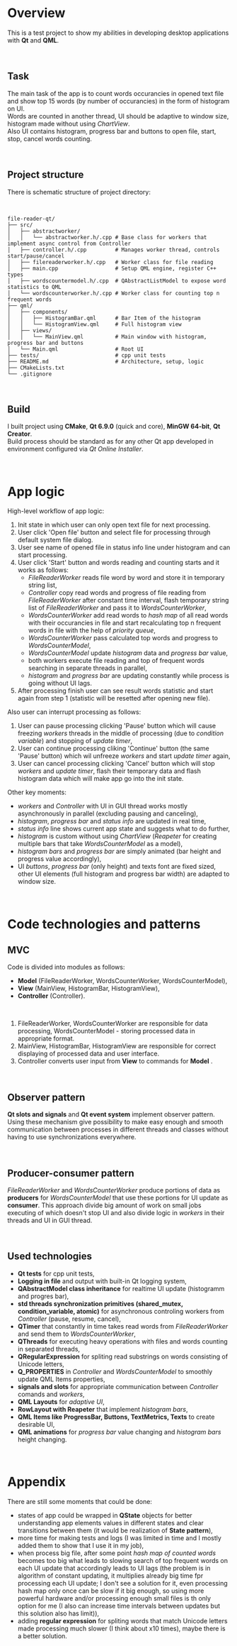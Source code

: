 # Overview

This is a test project to show my abilities in developing desktop applications with **Qt** and **QML**.  

<br/>

## Task  

The main task of the app is to count words occurancies in opened text file and show top 15 words (by number of occurancies) in the form of histogram on UI.  
Words are counted in another thread, UI should be adaptive to window size, histogram made without using *ChartView*.  
Also UI contains histogram, progress bar and buttons to open file, start, stop, cancel words counting.

<br/>

## Project structure

There is schematic structure of project directory:

<br/>

```
file-reader-qt/
├── src/
│   ├── abstractworker/
│   │   └── abstractworker.h/.cpp # Base class for workers that implement async control from Controller 
│   ├── controller.h/.cpp         # Manages worker thread, controls start/pause/cancel
│   ├── filereaderworker.h/.cpp   # Worker class for file reading
│   ├── main.cpp                  # Setup QML engine, register C++ types
│   ├── wordscountermodel.h/.cpp  # QAbstractListModel to expose word statistics to QML
│   └── wordscounterworker.h/.cpp # Worker class for counting top n frequent words
├── qml/
│   ├── components/
│   │   ├── HistogramBar.qml      # Bar Item of the histogram
│   │   └── HistogramView.qml     # Full histogram view
│   ├── views/
│   │   └── MainView.qml          # Main window with histogram, progress bar and buttons
│   └── Main.qml                  # Root UI
├── tests/                        # cpp unit tests
├── README.md                     # Architecture, setup, logic
├── CMakeLists.txt
└── .gitignore
```

<br/>

## Build

I built project using **CMake**, **Qt 6.9.0** (quick and core), **MinGW 64-bit**, **Qt Creator**.  
Build process should be standard as for any other Qt app developed in environment configured via *Qt Online Installer*.

<br/>

# App logic

High-level workflow of app logic:
1. Init state in which user can only open text file for next processing.
2. User click 'Open file' button and select file for processing through default system file dialog.
3. User see name of opened file in status info line under histogram and can start processing.
4. User click 'Start' button and words reading and counting starts and it works as follows:
    - *FileReaderWorker* reads file word by word and store it in temporary string list,
    - *Controller* copy read words and progress of file reading from *FileReaderWorker* after constant time interval, flash temporary string list of *FileReaderWorker* and pass it to *WordsCounterWorker*,
    - *WordsCounterWorker* add read words to *hash map* of all read words with their occurancies in file and start recalculating top n frequent words in file with the help of *priority queue*,
    - *WordsCounterWorker* pass calculated top words and progress to *WordsCounterModel*,
    - *WordsCounterModel* update *histogram* data and *progress bar* value,
    - both workers execute file reading and top of frequent words searching in separate threads in parallel,
    - *histogram* and *progress bar* are updating constantly while process is going without UI lags.
5. After processing finish user can see result words statistic and start again from step 1 (statistic will be resetted after opening new file).

Also user can interrupt processing as follows:
1. User can pause processing clicking 'Pause' button which will cause freezing *workers* threads in the middle of processing (due to *condition variable*) and stopping of *update timer*,
2. User can continue processing cliking 'Continue' button (the same 'Pause' button) which wil unfreeze *workers* and start *update timer* again,
3. User can cancel processing clicking 'Cancel' button which will stop *workers* and *update timer*, flash their temporary data and flash histogram data which will make app go into the init state.

Other key moments:    
- *workers* and *Controller* with UI in GUI thread works mostly asynchronously in parallel (excluding pausing and canceling),  
- *histogram*, *progress bar* and *status info* are updated in real time,
- *status info* line shows current app state and suggests what to do further,
- *histogram* is custom without using *ChartView* (*Reapeter* for creating multiple bars that take *WordsCounterModel* as a model),
- *histogram bars* and *progress bar* are simply animated (bar height and progress value accordingly),
- UI *buttons*, *progress bar* (only height) and texts font are fixed sized, other UI elements (full histogram and progress bar width) are adapted to window size.

<br/>

# Code technologies and patterns

## MVC

Code is divided into modules as follows: 
- **Model** (FileReaderWorker, WordsCounterWorker, WordsCounterModel),
- **View** (MainView, HistogramBar, HistogramView),
- **Controller** (Controller).

<br/>

1. FileReaderWorker, WordsCounterWorker are responsible for data processing, WordsCounterModel - storing processed data in appropriate format.
2. MainView, HistogramBar, HistogramView are responsible for correct displaying of processed data and user interface.
3. Controller converts user input from **View** to commands for **Model** .

<br/>

## Observer pattern

**Qt slots and signals** and **Qt event system** implement observer pattern. Using these mechanism give possibility to make easy enough and smooth communication between processes in different threads and classes without having to use synchronizations everywhere.

<br/>

## Producer-consumer pattern

*FileReaderWorker* and *WordsCounterWorker* produce portions of data as **producers** for *WordsCounterModel* that use these portions for UI update as **consumer**. This approach divide big amount of work on small jobs executing of which doesn't stop UI and also divide logic in *workers* in their threads and UI in GUI thread.
 
<br/>

## Used technologies

- **Qt tests** for cpp unit tests,
- **Logging in file** and output with built-in Qt logging system,
- **QAbstractModel class inheritance** for realtime UI update (histogramm and progres bar),
- **std threads synchronization primitives (shared_mutex, condition_variable, atomic)** for asynchronous controling workers from *Controller* (pause, resume, cancel),
- **QTimer** that constantly in time takes read words from *FileReaderWorker* and send them to *WordsCounterWorker*,
- **QThreads** for executing heavy operations with files and words counting in separated threads,
- **QRegularExpression** for spliting read substrings on words consisting of Unicode letters,
- **Q_PROPERTIES** in *Controller* and *WordsCounterModel* to smoothly update QML Items properties,
- **signals and slots** for appropriate communication between *Controller* comands and *workers*,
- **QML Layouts** for *adaptive UI*,
- **RowLayout with Reapeter** that implement *histogram bars*,
- **QML Items like ProgressBar, Buttons, TextMetrics, Texts** to create desirable UI,
- **QML animations** for *progress bar* value changing and *histogram bars* height changing.

<br/>

# Appendix

There are still some moments that could be done:
- states of app could be wrapped in **QState** objects for better understanding app elements values in different states and clear transitions between them (it would be realization of **State pattern**),
- more time for making tests and logs (I was limited in time and I mostly added them to show that I use it in my job),
- when process big file, after some point *hash map of counted words* becomes too big what leads to slowing search of top frequent words on each UI update that accordingly leads to UI lags (the problem is in algorithm of constant updating, it multiplies already big time fpr processing each UI update; I don't see a solution for it, even processing hash map only once can be slow if it big enough, so using more powerful hardware and/or processing enough small files is th only option for me (I also can increase time intervals between updates but this solution also has limit)),
- adding **regular expression** for spliting words that match Unicode letters made processing much slower (I think about x10 times), maybe there is a better solution.
